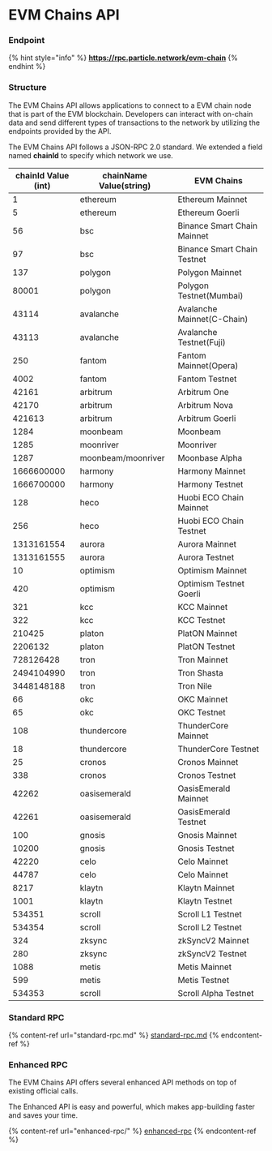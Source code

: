 # EVM Chains API

### Endpoint

{% hint style="info" %}
**https://rpc.particle.network/evm-chain**
{% endhint %}

### Structure

The EVM Chains API allows applications to connect to a EVM chain node that is part of the EVM blockchain. Developers can interact with on-chain data and send different types of transactions to the network by utilizing the endpoints provided by the API.

The EVM Chains API follows a JSON-RPC 2.0 standard. We extended a field named **chainId** to specify which network we use.

| chainId Value (int) | chainName Value(string) | EVM Chains                  |
| ------------------- | ----------------------- | --------------------------- |
| 1                   | ethereum                | Ethereum Mainnet            |
| 5                   | ethereum                | Ethereum Goerli             |
| 56                  | bsc                     | Binance Smart Chain Mainnet |
| 97                  | bsc                     | Binance Smart Chain Testnet |
| 137                 | polygon                 | Polygon Mainnet             |
| 80001               | polygon                 | Polygon Testnet(Mumbai)     |
| 43114               | avalanche               | Avalanche Mainnet(C-Chain)  |
| 43113               | avalanche               | Avalanche Testnet(Fuji)     |
| 250                 | fantom                  | Fantom Mainnet(Opera)       |
| 4002                | fantom                  | Fantom Testnet              |
| 42161               | arbitrum                | Arbitrum One                |
| 42170               | arbitrum                | Arbitrum Nova               |
| 421613              | arbitrum                | Arbitrum Goerli             |
| 1284                | moonbeam                | Moonbeam                    |
| 1285                | moonriver               | Moonriver                   |
| 1287                | moonbeam/moonriver      | Moonbase Alpha              |
| 1666600000          | harmony                 | Harmony Mainnet             |
| 1666700000          | harmony                 | Harmony Testnet             |
| 128                 | heco                    | Huobi ECO Chain Mainnet     |
| 256                 | heco                    | Huobi ECO Chain Testnet     |
| 1313161554          | aurora                  | Aurora Mainnet              |
| 1313161555          | aurora                  | Aurora Testnet              |
| 10                  | optimism                | Optimism Mainnet            |
| 420                 | optimism                | Optimism Testnet Goerli     |
| 321                 | kcc                     | KCC Mainnet                 |
| 322                 | kcc                     | KCC Testnet                 |
| 210425              | platon                  | PlatON Mainnet              |
| 2206132             | platon                  | PlatON Testnet              |
| 728126428           | tron                    | Tron Mainnet                |
| 2494104990          | tron                    | Tron Shasta                 |
| 3448148188          | tron                    | Tron Nile                   |
| 66                  | okc                     | OKC Mainnet                 |
| 65                  | okc                     | OKC Testnet                 |
| 108                 | thundercore             | ThunderCore Mainnet         |
| 18                  | thundercore             | ThunderCore Testnet         |
| 25                  | cronos                  | Cronos Mainnet              |
| 338                 | cronos                  | Cronos Testnet              |
| 42262               | oasisemerald            | OasisEmerald Mainnet        |
| 42261               | oasisemerald            | OasisEmerald Testnet        |
| 100                 | gnosis                  | Gnosis Mainnet              |
| 10200               | gnosis                  | Gnosis Testnet              |
| 42220               | celo                    | Celo Mainnet                |
| 44787               | celo                    | Celo Mainnet                |
| 8217                | klaytn                  | Klaytn Mainnet              |
| 1001                | klaytn                  | Klaytn Testnet              |
| 534351              | scroll                  | Scroll L1 Testnet           |
| 534354              | scroll                  | Scroll L2 Testnet           |
| 324                 | zksync                  | zkSyncV2 Mainnet            |
| 280                 | zksync                  | zkSyncV2 Testnet            |
| 1088                | metis                   | Metis Mainnet               |
| 599                 | metis                   | Metis Testnet               |
| 534353              | scroll                  | Scroll Alpha Testnet        |

### Standard RPC

{% content-ref url="standard-rpc.md" %}
[standard-rpc.md](standard-rpc.md)
{% endcontent-ref %}

### Enhanced RPC

The EVM Chains API offers several enhanced API methods on top of existing official calls.

The Enhanced API is easy and powerful, which makes app-building faster and saves your time.

{% content-ref url="enhanced-rpc/" %}
[enhanced-rpc](enhanced-rpc/)
{% endcontent-ref %}

